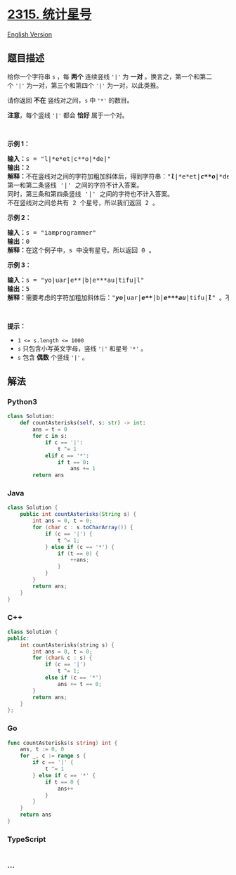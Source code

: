 # [2315. 统计星号](https://leetcode.cn/problems/count-asterisks)

[English Version](/solution/2300-2399/2315.Count%20Asterisks/README_EN.md)

## 题目描述

<!-- 这里写题目描述 -->

<p>给你一个字符串&nbsp;<code>s</code>&nbsp;，每&nbsp;<strong>两个</strong>&nbsp;连续竖线&nbsp;<code>'|'</code>&nbsp;为 <strong>一对</strong>&nbsp;。换言之，第一个和第二个&nbsp;<code>'|'</code>&nbsp;为一对，第三个和第四个&nbsp;<code>'|'</code>&nbsp;为一对，以此类推。</p>

<p>请你返回 <strong>不在</strong> 竖线对之间，<code>s</code>&nbsp;中&nbsp;<code>'*'</code>&nbsp;的数目。</p>

<p><strong>注意</strong>，每个竖线&nbsp;<code>'|'</code>&nbsp;都会 <strong>恰好</strong>&nbsp;属于一个对。</p>

<p>&nbsp;</p>

<p><strong>示例 1：</strong></p>

<pre><b>输入：</b>s = "l|*e*et|c**o|*de|"
<b>输出：</b>2
<b>解释：</b>不在竖线对之间的字符加粗加斜体后，得到字符串："<strong><em>l</em></strong>|*e*et|<strong><em>c**o</em></strong>|*de|" 。
第一和第二条竖线 '|' 之间的字符不计入答案。
同时，第三条和第四条竖线 '|' 之间的字符也不计入答案。
不在竖线对之间总共有 2 个星号，所以我们返回 2 。</pre>

<p><strong>示例 2：</strong></p>

<pre><b>输入：</b>s = "iamprogrammer"
<b>输出：</b>0
<b>解释：</b>在这个例子中，s 中没有星号。所以返回 0 。
</pre>

<p><strong>示例 3：</strong></p>

<pre><b>输入：</b>s = "yo|uar|e**|b|e***au|tifu|l"
<b>输出：</b>5
<b>解释：</b>需要考虑的字符加粗加斜体后："<strong><em>yo</em></strong>|uar|<strong><em>e**</em></strong>|b|<strong><em>e***au</em></strong>|tifu|<strong><em>l</em></strong>" 。不在竖线对之间总共有 5 个星号。所以我们返回 5 。</pre>

<p>&nbsp;</p>

<p><strong>提示：</strong></p>

<ul>
	<li><code>1 &lt;= s.length &lt;= 1000</code></li>
	<li><code>s</code>&nbsp;只包含小写英文字母，竖线&nbsp;<code>'|'</code>&nbsp;和星号&nbsp;<code>'*'</code>&nbsp;。</li>
	<li><code>s</code>&nbsp;包含 <strong>偶数</strong>&nbsp;个竖线&nbsp;<code>'|'</code> 。</li>
</ul>

## 解法

<!-- 这里可写通用的实现逻辑 -->

<!-- tabs:start -->

### **Python3**

<!-- 这里可写当前语言的特殊实现逻辑 -->

```python
class Solution:
    def countAsterisks(self, s: str) -> int:
        ans = t = 0
        for c in s:
            if c == '|':
                t ^= 1
            elif c == '*':
                if t == 0:
                    ans += 1
        return ans
```

### **Java**

<!-- 这里可写当前语言的特殊实现逻辑 -->

```java
class Solution {
    public int countAsterisks(String s) {
        int ans = 0, t = 0;
        for (char c : s.toCharArray()) {
            if (c == '|') {
                t ^= 1;
            } else if (c == '*') {
                if (t == 0) {
                    ++ans;
                }
            }
        }
        return ans;
    }
}
```

### **C++**

```cpp
class Solution {
public:
    int countAsterisks(string s) {
        int ans = 0, t = 0;
        for (char& c : s) {
            if (c == '|')
                t ^= 1;
            else if (c == '*')
                ans += t == 0;
        }
        return ans;
    }
};
```

### **Go**

```go
func countAsterisks(s string) int {
	ans, t := 0, 0
	for _, c := range s {
		if c == '|' {
			t ^= 1
		} else if c == '*' {
			if t == 0 {
				ans++
			}
		}
	}
	return ans
}
```

### **TypeScript**

```ts

```

### **...**

```

```

<!-- tabs:end -->
